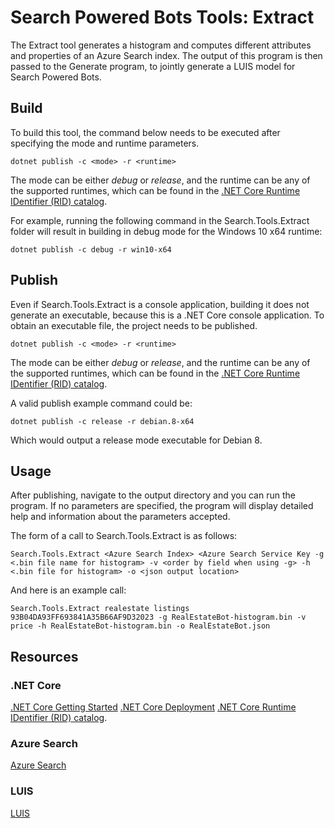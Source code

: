 # Search Powered Bots Tools: Extract

The Extract tool generates a histogram and computes different attributes and properties of an Azure Search index. The output of this program is then passed to the Generate program, to jointly generate a LUIS model for Search Powered Bots.

## Build

To build this tool, the command below needs to be executed after specifying the mode and runtime parameters.

`dotnet publish -c <mode> -r <runtime>`

The mode can be either *debug* or *release*, and the runtime can be any of the supported runtimes, which can be found in the [.NET Core Runtime IDentifier (RID) catalog](https://docs.microsoft.com/en-us/dotnet/articles/core/rid-catalog).

For example, running the following command in the Search.Tools.Extract folder will result in building in debug mode for the Windows 10 x64 runtime:

`dotnet publish -c debug -r win10-x64` 

## Publish

Even if Search.Tools.Extract is a console application, building it does not generate an executable, because this is a .NET Core console application. To obtain an executable file, the project needs to be published.

`dotnet publish -c <mode> -r <runtime>`

The mode can be either *debug* or *release*, and the runtime can be any of the supported runtimes, which can be found in the [.NET Core Runtime IDentifier (RID) catalog](https://docs.microsoft.com/en-us/dotnet/articles/core/rid-catalog).

A valid publish example command could be:

`dotnet publish -c release -r debian.8-x64`

Which would output a release mode executable for Debian 8.

## Usage

After publishing, navigate to the output directory and you can run the program. If no parameters are specified, the program will display detailed help and information about the parameters accepted.

The form of a call to Search.Tools.Extract is as follows:

`Search.Tools.Extract <Azure Search Index> <Azure Search Service Key -g <.bin file name for histogram> -v <order by field when using -g> -h <.bin file for histogram> -o <json output location>` 

And here is an example call:

`Search.Tools.Extract realestate listings 93B04DA93FF693841A35B66AF9D32023 -g RealEstateBot-histogram.bin -v price -h RealEstateBot-histogram.bin -o RealEstateBot.json`

## Resources

### .NET Core
[.NET Core Getting Started](https://docs.microsoft.com/en-us/dotnet/articles/core/tutorials/using-with-xplat-cli)
[.NET Core Deployment](https://docs.microsoft.com/en-us/dotnet/articles/core/deploying/index)
[.NET Core Runtime IDentifier (RID) catalog](https://docs.microsoft.com/en-us/dotnet/articles/core/rid-catalog).

### Azure Search

[Azure Search](https://azure.microsoft.com/en-us/services/search/) 

### LUIS

[LUIS](https://www.luis.ai/) 